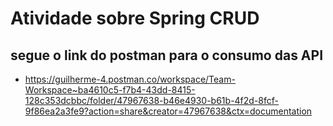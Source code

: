# Atividade sobre Spring CRUD
## segue o link do postman para o consumo das API
- https://guilherme-4.postman.co/workspace/Team-Workspace~ba4610c5-f7b4-43dd-8415-128c353dcbbc/folder/47967638-b46e4930-b61b-4f2d-8fcf-9f86ea2a3fe9?action=share&creator=47967638&ctx=documentation

